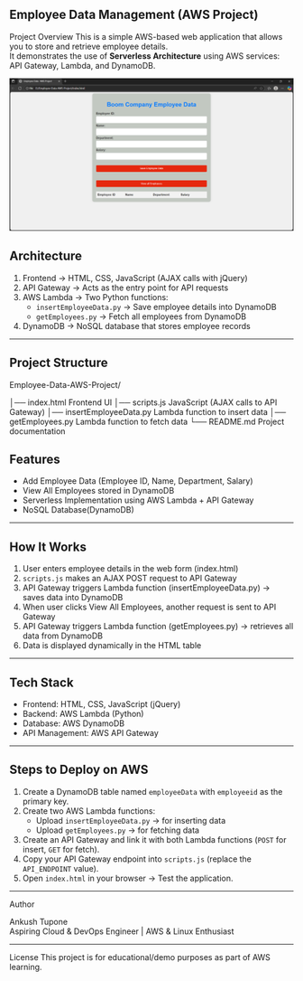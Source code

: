 Employee Data Management (AWS Project)
---
Project Overview
This is a simple AWS-based web application that allows you to store and retrieve employee details.  
It demonstrates the use of **Serverless Architecture** using AWS services: API Gateway, Lambda, and DynamoDB.

![Home Page](Home-Page.png)

 Architecture 
 ---
1. Frontend → HTML, CSS, JavaScript (AJAX calls with jQuery)  
2. API Gateway → Acts as the entry point for API requests  
3. AWS Lambda → Two Python functions:
   - `insertEmployeeData.py` → Save employee details into DynamoDB
   - `getEmployees.py` → Fetch all employees from DynamoDB
4. DynamoDB → NoSQL database that stores employee records

---


 Project Structure
 ---
 
Employee-Data-AWS-Project/

│── index.html             Frontend UI
│── scripts.js             JavaScript (AJAX calls to API Gateway)
│── insertEmployeeData.py  Lambda function to insert data
│── getEmployees.py        Lambda function to fetch data
└── README.md              Project documentation



 Features
 ---
- Add Employee Data (Employee ID, Name, Department, Salary)  
- View All Employees stored in DynamoDB  
- Serverless Implementation using AWS Lambda + API Gateway  
- NoSQL Database(DynamoDB)  

---

 How It Works
 ---
1. User enters employee details in the web form (index.html)  
2. `scripts.js` makes an AJAX POST request to API Gateway  
3. API Gateway triggers Lambda function (insertEmployeeData.py) → saves data into DynamoDB  
4. When user clicks View All Employees, another request is sent to API Gateway  
5. API Gateway triggers Lambda function (getEmployees.py) → retrieves all data from DynamoDB  
6. Data is displayed dynamically in the HTML table  

---

 Tech Stack
 ---
- Frontend: HTML, CSS, JavaScript (jQuery)  
- Backend: AWS Lambda (Python)  
- Database: AWS DynamoDB  
- API Management: AWS API Gateway  

---

 Steps to Deploy on AWS
 ---
1. Create a DynamoDB table named `employeeData` with `employeeid` as the primary key.  
2. Create two AWS Lambda functions:
   - Upload `insertEmployeeData.py` → for inserting data  
   - Upload `getEmployees.py` → for fetching data  
3. Create an API Gateway and link it with both Lambda functions (`POST` for insert, `GET` for fetch).  
4. Copy your API Gateway endpoint into `scripts.js` (replace the `API_ENDPOINT` value).  
5. Open `index.html` in your browser → Test the application.  

---

 Author
 
  Ankush Tupone  
  Aspiring Cloud & DevOps Engineer | AWS & Linux Enthusiast  

---

License
This project is for educational/demo purposes as part of AWS learning.
